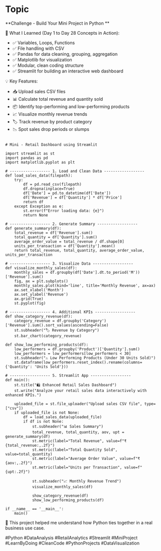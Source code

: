 # Topic


**Challenge - Build Your Mini Project in Python  **

🧠 What I Learned (Day 1 to Day 28 Concepts in Action):
-  ✅ Variables, Loops, Functions
-  ✅ File handling with CSV
-  ✅ Pandas for data cleaning, grouping, aggregation
-  ✅ Matplotlib for visualization
-  ✅ Modular, clean coding structure
-  ✅ Streamlit for building an interactive web dashboard


💡 Key Features:
-  📥 Upload sales CSV files
-  📊 Calculate total revenue and quantity sold
-  📦 Identify top-performing and low-performing products
-  📈 Visualize monthly revenue trends
-  🏷️ Track revenue by product category
-  📉 Spot sales drop periods or slumps

```

# Mini - Retail Dashboard using Streamlit

import streamlit as st
import pandas as pd
import matplotlib.pyplot as plt

# ------------------ 1. Load and Clean Data ------------------
def load_sales_data(filepath):
    try:
        df = pd.read_csv(filepath)
        df.dropna(inplace=True)
        df['Date'] = pd.to_datetime(df['Date'])
        df['Revenue'] = df['Quantity'] * df['Price']
        return df
    except Exception as e:
        st.error(f"Error loading data: {e}")
        return None

# ------------------ 2. Generate Summary ------------------
def generate_summary(df):
    total_revenue = df['Revenue'].sum()
    total_quantity = df['Quantity'].sum()
    average_order_value = total_revenue / df.shape[0]
    units_per_transaction = df['Quantity'].mean()
    return total_revenue, total_quantity, average_order_value, units_per_transaction

# ------------------ 3. Visualize Data ------------------
def visualize_monthly_sales(df):
    monthly_sales = df.groupby(df['Date'].dt.to_period('M'))['Revenue'].sum()
    fig, ax = plt.subplots()
    monthly_sales.plot(kind='line', title='Monthly Revenue', ax=ax)
    ax.set_xlabel('Month')
    ax.set_ylabel('Revenue')
    ax.grid(True)
    st.pyplot(fig)

# ------------------ 4. Additional KPIs ------------------
def show_category_revenue(df):
    category_revenue = df.groupby('Category')['Revenue'].sum().sort_values(ascending=False)
    st.subheader("🏷️ Revenue by Category")
    st.bar_chart(category_revenue)

def show_low_performing_products(df):
    low_performers = df.groupby('Product')['Quantity'].sum()
    low_performers = low_performers[low_performers < 30]
    st.subheader("⚠️ Low Performing Products (Under 30 Units Sold)")
    st.dataframe(low_performers.reset_index().rename(columns={'Quantity': 'Units Sold'}))

# ------------------ 5. Streamlit App ------------------
def main():
    st.title("🛍️ Enhanced Retail Sales Dashboard")
    st.write("Analyze your retail sales data interactively with enhanced KPIs.")

    uploaded_file = st.file_uploader("Upload sales CSV file", type=["csv"])
    if uploaded_file is not None:
        df = load_sales_data(uploaded_file)
        if df is not None:
            st.subheader("📊 Sales Summary")
            total_revenue, total_quantity, aov, upt = generate_summary(df)
            st.metric(label="Total Revenue", value=f"₹{total_revenue:,.2f}")
            st.metric(label="Total Quantity Sold", value=total_quantity)
            st.metric(label="Average Order Value", value=f"₹{aov:,.2f}")
            st.metric(label="Units per Transaction", value=f"{upt:.2f}")

            st.subheader("📈 Monthly Revenue Trend")
            visualize_monthly_sales(df)

            show_category_revenue(df)
            show_low_performing_products(df)

if __name__ == '__main__':
    main()
```

🧩 This project helped me understand how Python ties together in a real business use case.


#Python #DataAnalysis #RetailAnalytics #Streamlit #MiniProject #LearnByDoing #CleanCode #PythonProjects #DataVisualization
